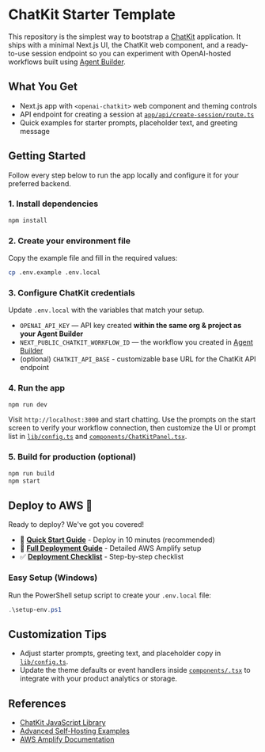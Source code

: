 # ChatKit Starter Template

This repository is the simplest way to bootstrap a [ChatKit](http://openai.github.io/chatkit-js/) application. It ships with a minimal Next.js UI, the ChatKit web component, and a ready-to-use session endpoint so you can experiment with OpenAI-hosted workflows built using [Agent Builder](https://platform.openai.com/agent-builder).

## What You Get

- Next.js app with `<openai-chatkit>` web component and theming controls
- API endpoint for creating a session at [`app/api/create-session/route.ts`](app/api/create-session/route.ts)
- Quick examples for starter prompts, placeholder text, and greeting message

## Getting Started

Follow every step below to run the app locally and configure it for your preferred backend.

### 1. Install dependencies

```bash
npm install
```

### 2. Create your environment file

Copy the example file and fill in the required values:

```bash
cp .env.example .env.local
```

### 3. Configure ChatKit credentials

Update `.env.local` with the variables that match your setup.

- `OPENAI_API_KEY` — API key created **within the same org & project as your Agent Builder**
- `NEXT_PUBLIC_CHATKIT_WORKFLOW_ID` — the workflow you created in [Agent Builder](https://platform.openai.com/agent-builder)
- (optional) `CHATKIT_API_BASE` - customizable base URL for the ChatKit API endpoint

### 4. Run the app

```bash
npm run dev
```

Visit `http://localhost:3000` and start chatting. Use the prompts on the start screen to verify your workflow connection, then customize the UI or prompt list in [`lib/config.ts`](lib/config.ts) and [`components/ChatKitPanel.tsx`](components/ChatKitPanel.tsx).

### 5. Build for production (optional)

```bash
npm run build
npm start
```

## Deploy to AWS 🚀

Ready to deploy? We've got you covered!

- 🚀 **[Quick Start Guide](QUICK_START.md)** - Deploy in 10 minutes (recommended)
- 📖 **[Full Deployment Guide](AWS_DEPLOYMENT_GUIDE.md)** - Detailed AWS Amplify setup
- ✅ **[Deployment Checklist](DEPLOYMENT_CHECKLIST.md)** - Step-by-step checklist

### Easy Setup (Windows)

Run the PowerShell setup script to create your `.env.local` file:

```powershell
.\setup-env.ps1
```

## Customization Tips

- Adjust starter prompts, greeting text, and placeholder copy in [`lib/config.ts`](lib/config.ts).
- Update the theme defaults or event handlers inside [`components/.tsx`](components/ChatKitPanel.tsx) to integrate with your product analytics or storage.

## References

- [ChatKit JavaScript Library](http://openai.github.io/chatkit-js/)
- [Advanced Self-Hosting Examples](https://github.com/openai/openai-chatkit-advanced-samples)
- [AWS Amplify Documentation](https://docs.amplify.aws/)
